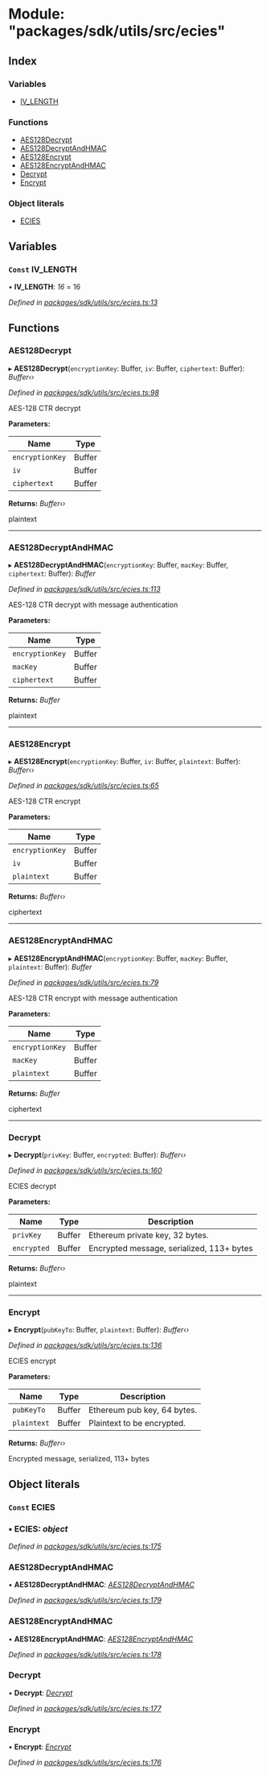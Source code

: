 # Module: "packages/sdk/utils/src/ecies"

## Index

### Variables

* [IV_LENGTH](_packages_sdk_utils_src_ecies_.md#const-iv_length)

### Functions

* [AES128Decrypt](_packages_sdk_utils_src_ecies_.md#aes128decrypt)
* [AES128DecryptAndHMAC](_packages_sdk_utils_src_ecies_.md#aes128decryptandhmac)
* [AES128Encrypt](_packages_sdk_utils_src_ecies_.md#aes128encrypt)
* [AES128EncryptAndHMAC](_packages_sdk_utils_src_ecies_.md#aes128encryptandhmac)
* [Decrypt](_packages_sdk_utils_src_ecies_.md#decrypt)
* [Encrypt](_packages_sdk_utils_src_ecies_.md#encrypt)

### Object literals

* [ECIES](_packages_sdk_utils_src_ecies_.md#const-ecies)

## Variables

### `Const` IV_LENGTH

• **IV_LENGTH**: *16* = 16

*Defined in [packages/sdk/utils/src/ecies.ts:13](https://github.com/celo-org/celo-monorepo/blob/master/packages/sdk/utils/src/ecies.ts#L13)*

## Functions

###  AES128Decrypt

▸ **AES128Decrypt**(`encryptionKey`: Buffer, `iv`: Buffer, `ciphertext`: Buffer): *Buffer‹›*

*Defined in [packages/sdk/utils/src/ecies.ts:98](https://github.com/celo-org/celo-monorepo/blob/master/packages/sdk/utils/src/ecies.ts#L98)*

AES-128 CTR decrypt

**Parameters:**

Name | Type |
------ | ------ |
`encryptionKey` | Buffer |
`iv` | Buffer |
`ciphertext` | Buffer |

**Returns:** *Buffer‹›*

plaintext

___

###  AES128DecryptAndHMAC

▸ **AES128DecryptAndHMAC**(`encryptionKey`: Buffer, `macKey`: Buffer, `ciphertext`: Buffer): *Buffer*

*Defined in [packages/sdk/utils/src/ecies.ts:113](https://github.com/celo-org/celo-monorepo/blob/master/packages/sdk/utils/src/ecies.ts#L113)*

AES-128 CTR decrypt with message authentication

**Parameters:**

Name | Type |
------ | ------ |
`encryptionKey` | Buffer |
`macKey` | Buffer |
`ciphertext` | Buffer |

**Returns:** *Buffer*

plaintext

___

###  AES128Encrypt

▸ **AES128Encrypt**(`encryptionKey`: Buffer, `iv`: Buffer, `plaintext`: Buffer): *Buffer‹›*

*Defined in [packages/sdk/utils/src/ecies.ts:65](https://github.com/celo-org/celo-monorepo/blob/master/packages/sdk/utils/src/ecies.ts#L65)*

AES-128 CTR encrypt

**Parameters:**

Name | Type |
------ | ------ |
`encryptionKey` | Buffer |
`iv` | Buffer |
`plaintext` | Buffer |

**Returns:** *Buffer‹›*

ciphertext

___

###  AES128EncryptAndHMAC

▸ **AES128EncryptAndHMAC**(`encryptionKey`: Buffer, `macKey`: Buffer, `plaintext`: Buffer): *Buffer*

*Defined in [packages/sdk/utils/src/ecies.ts:79](https://github.com/celo-org/celo-monorepo/blob/master/packages/sdk/utils/src/ecies.ts#L79)*

AES-128 CTR encrypt with message authentication

**Parameters:**

Name | Type |
------ | ------ |
`encryptionKey` | Buffer |
`macKey` | Buffer |
`plaintext` | Buffer |

**Returns:** *Buffer*

ciphertext

___

###  Decrypt

▸ **Decrypt**(`privKey`: Buffer, `encrypted`: Buffer): *Buffer‹›*

*Defined in [packages/sdk/utils/src/ecies.ts:160](https://github.com/celo-org/celo-monorepo/blob/master/packages/sdk/utils/src/ecies.ts#L160)*

ECIES decrypt

**Parameters:**

Name | Type | Description |
------ | ------ | ------ |
`privKey` | Buffer | Ethereum private key, 32 bytes. |
`encrypted` | Buffer | Encrypted message, serialized, 113+ bytes |

**Returns:** *Buffer‹›*

plaintext

___

###  Encrypt

▸ **Encrypt**(`pubKeyTo`: Buffer, `plaintext`: Buffer): *Buffer‹›*

*Defined in [packages/sdk/utils/src/ecies.ts:136](https://github.com/celo-org/celo-monorepo/blob/master/packages/sdk/utils/src/ecies.ts#L136)*

ECIES encrypt

**Parameters:**

Name | Type | Description |
------ | ------ | ------ |
`pubKeyTo` | Buffer | Ethereum pub key, 64 bytes. |
`plaintext` | Buffer | Plaintext to be encrypted. |

**Returns:** *Buffer‹›*

Encrypted message, serialized, 113+ bytes

## Object literals

### `Const` ECIES

### ▪ **ECIES**: *object*

*Defined in [packages/sdk/utils/src/ecies.ts:175](https://github.com/celo-org/celo-monorepo/blob/master/packages/sdk/utils/src/ecies.ts#L175)*

###  AES128DecryptAndHMAC

• **AES128DecryptAndHMAC**: *[AES128DecryptAndHMAC](_packages_sdk_utils_src_ecies_.md#aes128decryptandhmac)*

*Defined in [packages/sdk/utils/src/ecies.ts:179](https://github.com/celo-org/celo-monorepo/blob/master/packages/sdk/utils/src/ecies.ts#L179)*

###  AES128EncryptAndHMAC

• **AES128EncryptAndHMAC**: *[AES128EncryptAndHMAC](_packages_sdk_utils_src_ecies_.md#aes128encryptandhmac)*

*Defined in [packages/sdk/utils/src/ecies.ts:178](https://github.com/celo-org/celo-monorepo/blob/master/packages/sdk/utils/src/ecies.ts#L178)*

###  Decrypt

• **Decrypt**: *[Decrypt](_packages_sdk_utils_src_ecies_.md#decrypt)*

*Defined in [packages/sdk/utils/src/ecies.ts:177](https://github.com/celo-org/celo-monorepo/blob/master/packages/sdk/utils/src/ecies.ts#L177)*

###  Encrypt

• **Encrypt**: *[Encrypt](_packages_sdk_utils_src_ecies_.md#encrypt)*

*Defined in [packages/sdk/utils/src/ecies.ts:176](https://github.com/celo-org/celo-monorepo/blob/master/packages/sdk/utils/src/ecies.ts#L176)*
